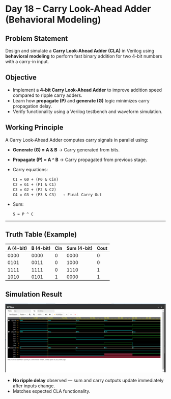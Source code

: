 # Day 18 – Carry Look-Ahead Adder (Behavioral Modeling)

## Problem Statement

Design and simulate a **Carry Look-Ahead Adder (CLA)** in Verilog using **behavioral modeling** to perform fast binary addition for two 4-bit numbers with a carry-in input.

##  Objective

* Implement a **4-bit Carry Look-Ahead Adder** to improve addition speed compared to ripple carry adders.
* Learn how **propagate (P)** and **generate (G)** logic minimizes carry propagation delay.
* Verify functionality using a Verilog testbench and waveform simulation.

## Working Principle

A Carry Look-Ahead Adder computes carry signals in parallel using:

* **Generate (G) = A & B** → Carry generated from bits.
* **Propagate (P) = A ^ B** → Carry propagated from previous stage.
* Carry equations:

  ```
  C1 = G0 + (P0 & Cin)
  C2 = G1 + (P1 & C1)
  C3 = G2 + (P2 & C2)
  C4 = G3 + (P3 & C3)   → Final Carry Out
  ```
* Sum:

  ```
  S = P ^ C
  ```

---

## Truth Table (Example)

| A (4-bit) | B (4-bit) | Cin | Sum (4-bit) | Cout |
| --------- | --------- | --- | ----------- | ---- |
| 0000      | 0000      | 0   | 0000        | 0    |
| 0101      | 0011      | 0   | 1000        | 0    |
| 1111      | 1111      | 0   | 1110        | 1    |
| 1010      | 0101      | 1   | 0000        | 1    |

## Simulation Result

![Waveform](waveform_cla.png)

* **No ripple delay** observed — sum and carry outputs update immediately after inputs change.
* Matches expected CLA functionality.
